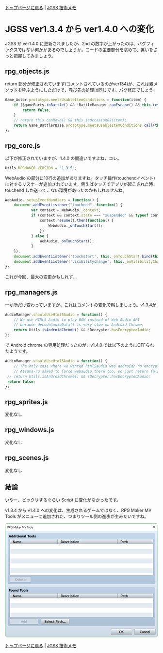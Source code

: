 [トップページに戻る](../README.ja.md) | [JGSS 技術メモ](index.md)

# JGSS ver1.3.4 から ver1.4.0 への変化

JGSS が ver1.4.0 に更新されましたが、2nd の数字が上がったのは、バグフィックスではない何かがあるのでしょうか。コードの主要部分を眺めて、違いをざっと把握してみましょう。

## rpg_objects.js

return 部分が修正されています(コメントされているのがver134)が、これは親メソッドを呼ぶようにしただけで、呼び先の処理は同じです。バグ修正でしょう。

```js
Game_Actor.prototype.meetsUsableItemConditions = function(item) {
    if ($gameParty.inBattle() && !BattleManager.canEscape() && this.testEscape(item)) {
        return false;
    }
    // return this.canMove() && this.isOccasionOk(item);
    return Game_BattlerBase.prototype.meetsUsableItemConditions.call(this, item);
};
```

## rpg_core.js

以下が修正されていますが、1.4.0 の間違いですよね、コレ。

```js
Utils.RPGMAKER_VERSION = "1.3.5";
```

WebAudio の部分に10行の追加がありますね。タッチ操作(touchendイベント)に対するリスナーが追加されています。例えばタッチでアプリが起こされた時、touchend しか送ってこない環境があったのかもしれませんね。

```js
WebAudio._setupEventHandlers = function() {
    document.addEventListener("touchend", function() {                                              // v1.4.0で追加
            var context = WebAudio._context;                                                        // v1.4.0で追加
            if (context && context.state === "suspended" && typeof context.resume === "function") { // v1.4.0で追加
                context.resume().then(function() {                                                  // v1.4.0で追加
                    WebAudio._onTouchStart();                                                       // v1.4.0で追加
                })                                                                                  // v1.4.0で追加
            } else {                                                                                // v1.4.0で追加
                WebAudio._onTouchStart();                                                           // v1.4.0で追加
            }                                                                                       // v1.4.0で追加
    });                                                                                             // v1.4.0で追加
    document.addEventListener('touchstart', this._onTouchStart.bind(this));
    document.addEventListener('visibilitychange', this._onVisibilityChange.bind(this));
};
```

これが今回、最大の変更かもしれず…

## rpg_managers.js

一か所だけ変わっていますが、これはコメントの変化で察しましょう。v1.3.4が

```js
AudioManager.shouldUseHtml5Audio = function() {
    // We use HTML5 Audio to play BGM instead of Web Audio API
    // because decodeAudioData() is very slow on Android Chrome.
    return Utils.isAndroidChrome() && !Decrypter.hasEncryptedAudio;
};
```

で Android chrome の専用処理だったのが、v1.4.0 では以下のようにOFFられたようです。

```js
AudioManager.shouldUseHtml5Audio = function() {
    // The only case where we wanted html5audio was android/ no encrypt
    // Atsuma-ru asked to force webaudio there too, so just return false for ALL
 // return Utils.isAndroidChrome() && !Decrypter.hasEncryptedAudio;
 return false;
};
```

## rpg_sprites.js

変化なし

## rpg_windows.js

変化なし

## rpg_scenes.js

変化なし

## 結論

いやー、ビックリするぐらい Script に変化がなかったです。

v1.3.4 から v1.4.0 への変化は、生成されるゲームではなく、RPG Maker MV Tools がメニューに追加された、つまりツール側の進歩が主みたいですね。

![RPG Maker MV Tools](i/201703-jgss140_01.png)


[トップページに戻る](../README.ja.md) | [JGSS 技術メモ](index.md)
